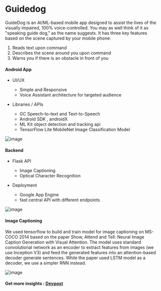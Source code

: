 # Guidedog
GuideDog is an AI/ML-based mobile app designed to assist the lives of the visually impaired, 100% voice-controlled. You may as well think of it as "speaking guide dog," as the name suggests. It has three key features based on the scene captured by your mobile phone:
  1) Reads text upon command
  2) Describes the scene around you upon command
  3) Warns you if there is an obstacle in front of you

<h4>Android App</h4> 
  
  * UI/UX 
    * Simple and Responsive
    * Voice Assistant architecture for targeted audience
  
  * Libraries / APIs
    * GC Speech-to-text and Text-to-Speech
    * Android SDK , androidX
    * ML Kit object detection and tracking api
    * TensorFlow Lite MobileNet Image Classification Model   

![image](https://user-images.githubusercontent.com/52928325/133925137-7d486496-7ab8-425a-8f86-94324ecc6ccd.png)

<h4>Backend</h4>
  
  * Flask API
    * Image Captioning
    * Optical Character Recognition   
   
  * Deployment
    * Google App Engine
    * fast central API with different endpoints   

![image](https://user-images.githubusercontent.com/52928325/133925105-7bd1132e-0d78-4df0-9e4d-fda0db31b97b.png)
 


<h4> Image Captioning </h4>

We used tensorflow to build and train model for image captioning on MS-COCO 2014 based on the paper Show, Attend and Tell: Neural Image Caption Generation with Visual Attention. The model uses standard convolutional network as an encoder to extract features from images (we use Inception V3) and feed the generated features into an attention-based decoder generate sentences. While the paper used LSTM model as a decoder, we use a simpler RNN instead. 

![image](https://user-images.githubusercontent.com/52928325/133925171-4130a140-6e93-4c5d-924d-7d49c9693214.png)

<h4>Get more insights : <a href="https://devpost.com/software/guidedog-smart-sunglasses-for-the-blind?ref_content=my-projects-tab&ref_feature=my_projects">Devpost</a> </h4>
